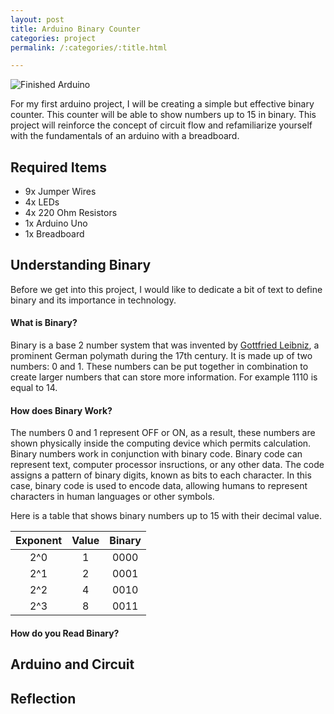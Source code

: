 ```yaml
---
layout: post
title: Arduino Binary Counter
categories: project
permalink: /:categories/:title.html

---
```


![Finished Arduino](/ritish_blog/images/binaryarduino.jpg)

For my first arduino project, I will be creating a simple but effective binary counter. This counter will be able to show numbers up to 15 in binary. This project will 
reinforce the concept of circuit flow and refamiliarize yourself with the fundamentals of an arduino with a breadboard.

## Required Items

- 9x Jumper Wires
- 4x LEDs
- 4x 220 Ohm Resistors
- 1x Arduino Uno
- 1x Breadboard

## Understanding Binary 
Before we get into this project, I would like to dedicate a bit of text to define binary and its importance in technology. 

#### What is Binary?


Binary is a base 2 number system that was invented by [Gottfried Leibniz](https://en.wikipedia.org/wiki/Gottfried_Wilhelm_Leibniz), a prominent German polymath during the 17th century. It is made up of two numbers: 0 and 1. These numbers can
be put together in combination to create larger numbers that can store more information. For example 1110 is equal to 14.

#### How does Binary Work?
The numbers 0 and 1 represent OFF or ON, as a result, these numbers are shown physically inside the computing device which permits calculation. Binary numbers work in conjunction with
binary code. Binary code can represent text, computer processor insructions, or any other data. The code assigns a pattern of binary digits, known as bits to each character. In this case,
binary code is used to encode data, allowing humans to represent characters in human languages or other symbols. 

Here is a table that shows binary numbers up to 15 with their decimal value. 

| Exponent	  | Value		| Binary      |
|    :----:   |    :----:   |    :----:   |
| 2^0	      | 1       	| 0000		  |
| 2^1         | 2           | 0001        |
| 2^2	  	  | 4		    | 0010        |
| 2^3		  | 8			| 0011        |

#### How do you Read Binary?


## Arduino and Circuit




## Reflection






